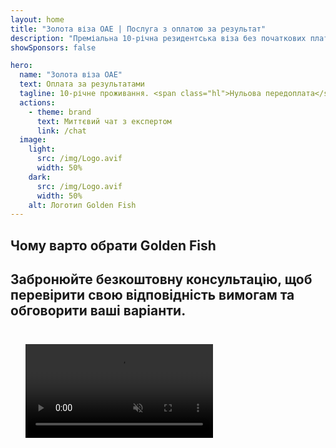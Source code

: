 ```yaml
---
layout: home
title: "Золота віза ОАЕ | Послуга з оплатою за результат"
description: "Преміальна 10-річна резидентська віза без початкових платежів - оплачуйте лише після затвердження. Повне управління заявкою з 98% успішністю. Безкоштовне оновлення, лише державні збори."
showSponsors: false

hero:
  name: "Золота віза ОАЕ"
  text: Оплата за результатами
  tagline: 10-річне проживання. <span class="hl">Нульова передоплата</span> - оплачуйте лише після затвердження. 98% успішність.
  actions:
    - theme: brand
      text: Миттєвий чат з експертом
      link: /chat
  image:
    light:
      src: /img/Logo.avif
      width: 50%
    dark:
      src: /img/Logo.avif
      width: 50%
    alt: Логотип Golden Fish
---
```


<FeatureCards :features="[
  {
    title: 'Переваги золотої візи ОАЕ',
    items: [
      'Термін дії 10 років з можливістю поновлення за умови дотримання кваліфікаційних вимог',
      '**Не потрібно в\'їжджати в ОАЕ кожні 6 місяців**',
      'Дозволено 100% власності бізнесу',
      'Спонсорування членів сім\'ї та необмеженої кількості домашнього персоналу',
      'Спонсорування дітей до 25 років',
      'Спонсорування батьків включено',
      'Не потрібен спонсор або роботодавець'
    ],
    linkText: 'Learn more',
    link: '../../company-registration/golden-visa#key-benefits-of-the-uae-golden-visa',
    icon: {
      light: '/img/iStock-1785818081.avif',
      dark: '/img/iStock-1203821481.avif',
      alt: 'Візові послуги',
      width: '100%'
    }
  },
  {
    title: 'Як отримати золоту візу ОАЕ',
    // details: 'Choose your qualification path:',
    items: [
      'Інвестиції в нерухомість ОАЕ на суму AED 2M',
      'Депозит у інвестиційні фонди ОАЕ на суму AED 2M',
      'Бізнес з капіталом AED 2M',
      'Щорічний внесок у FTA у розмірі AED 250K',
      'Кваліфіковані фахівці',
      'Талановиті генії'
    ],
    linkText: 'Learn more',
    link: '../../company-registration/golden-visa#uae-golden-visa-eligibility-and-requirements',
    icon: {
      light: '/img/iStock-1333000394.avif',
      dark: '/img/iStock-584576538.avif',
      alt: 'Візові послуги',
      width: '10%'
    }
  },
  {
    title: 'Процес отримання золотої візи',
    bullet: '✓',
    items: [
      'Початкова оцінка відповідності',
      'Підготовка та перевірка документів',
      'Медичний огляд та біометрія',
      'Подання та обробка заявки',
      'Видача Emirates ID та візи',
      'Спонсорування сімейної візи (за бажанням)'
    ],
    linkText: 'Learn more',
    link: '../../company-registration/golden-visa#uae-golden-visa-application-process',
    icon: {
      light: '/img/ILONMASKID.webp',
      dark: '/img/ILONMASKID.webp',
      alt: 'Візові послуги',
      width: '100%'
    }
  }
]" />

## Чому варто обрати Golden Fish

<BenefitsList :features="[
  {
    icon: '🏢',
    title: 'Місцева експертиза в ОАЕ',
    text: 'Спеціалізовані експерти в Дубаї надають професійну підтримку на кожному етапі процесу.'
  },
  {
    icon: '📊',
    title: 'Доведена успішність',
    text: 'Понад 90% схвалень із сотнями віз, банківських рахунків та реєстрацій компаній, оформлених через наш преміум-сервіс.'
  },
  {
    icon: '💸',
    title: '**Оплата за результат**',
    text: '[Платіть тільки після схвалення](/uae-business/benefits/success-based-fees). Повна прозорість без прихованих витрат.'
  },
]" />

## Забронюйте безкоштовну консультацію, щоб перевірити свою відповідність вимогам та обговорити ваші варіанти.

<video  autoplay muted playsinline style="padding: 24px" >
  <source src="/img/iStock-2185912341.mp4" type="video/mp4">
</video>

<ContactForm buttonText="Поговорити з експертом" />

<!-- <ImageGrid :images="[
  { src: '/img/ILONMASKID.webp', href: './immigration.md', alt: 'Імміграція до ОАЕ' },
  { src: '/img/ILONMASKID.webp', href: './immigration.md', alt: 'Імміграція до ОАЕ' },
]"/> -->